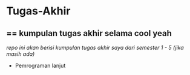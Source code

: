 # Tugas-Akhir
==
kumpulan tugas akhir selama cool yeah
--
*repo ini akan berisi kumpulan tugas akhir saya dari semester 1 - 5 (jika masih ada)*
- Pemrograman lanjut
